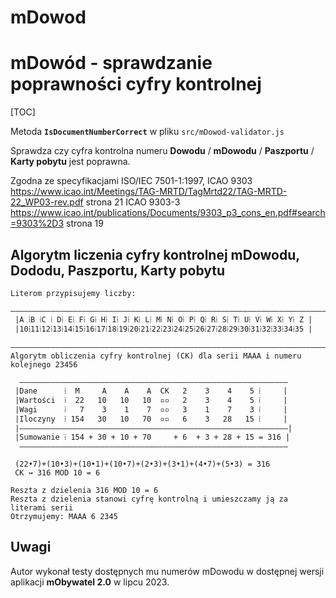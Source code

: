 # mDowod

# mDowód - sprawdzanie poprawności cyfry kontrolnej
[TOC]

Metoda **`IsDocumentNumberCorrect`** w pliku `src/mDowod-validator.js`

Sprawdza czy cyfra kontrolna numeru **Dowodu** / **mDowodu** / **Paszportu** / **Karty pobytu** jest poprawna.

Zgodna ze specyfikacjami ISO/IEC 7501-1:1997,
ICAO 9303    https://www.icao.int/Meetings/TAG-MRTD/TagMrtd22/TAG-MRTD-22_WP03-rev.pdf  strona 21
ICAO 9303-3  https://www.icao.int/publications/Documents/9303_p3_cons_en.pdf#search=9303%2D3 strona 19

## Algorytm liczenia cyfry kontrolnej mDowodu, Dododu, Paszportu, Karty pobytu

```
Literom przypisujemy liczby:
 ——————————————————————————————————————————————————————————————————————————————  
 |A ⁞B ⁞C ⁞ D⁞ E⁞ F⁞ G⁞ H⁞ I⁞ J⁞ K⁞ L⁞ M⁞ N⁞ O⁞ P⁞ Q⁞ R⁞ S⁞ T⁞ U⁞ V⁞ W⁞ X⁞ Y⁞ Z |
 |10⁞11⁞12⁞13⁞14⁞15⁞16⁞17⁞18⁞19⁞20⁞21⁞22⁞23⁞24⁞25⁞26⁞27⁞28⁞29⁞30⁞31⁞32⁞33⁞34⁞35 |
 —————————————————————————————————————————————————————————————————————————————— 
Algorytm obliczenia cyfry kontrolnej (CK) dla serii MAAA i numeru kolejnego 23456

  ———————————————————————————————————————————————————————————— 
 |Dane      ⁞  M     A    A    A  CK   2    3    4    5 ⁞     |
 |Wartości  ⁞  22   10   10   10  ▫▫   2    3    4    5 ⁞     |
 |Wagi      ⁞   7    3    1    7  ▫▫   3    1    7    3 ⁞     |
 |Iloczyny  ⁞ 154   30   10   70  ▫▫   6    3   28   15 ⁞     |
 |————————————————————————————————————————————————————————————|
 |Sumowanie ⁞ 154 + 30 + 10 + 70     + 6  + 3 + 28 + 15 = 316 |
  ———————————————————————————————————————————————————————————— 

 (22•7)+(10•3)+(10•1)+(10•7)+(2•3)+(3•1)+(4•7)+(5•3) = 316
 CK ↣ 316 MOD 10 = 6

Reszta z dzielenia 316 MOD 10 = 6  
Reszta z dzielenia stanowi cyfrę kontrolną i umieszczamy ją za literami serii
Otrzymujemy: MAAA 6 2345
```

## Uwagi

Autor wykonał testy dostępnych mu numerów mDowodu w dostępnej wersji aplikacji **mObywatel 2.0** w lipcu 2023.
